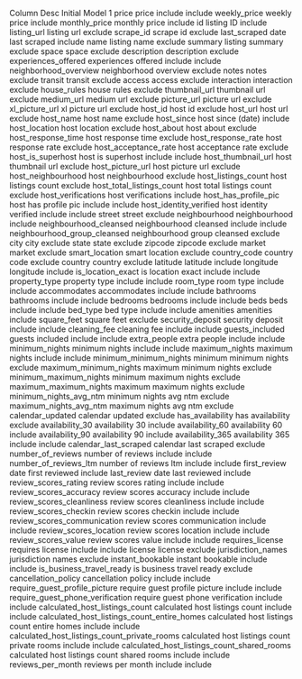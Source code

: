 
Column	Desc	Initial	Model 1
price	price	include	include
weekly_price	weekly price	include	
monthly_price	monthly price	include	
id	listing ID	include	
listing_url	listing url	exclude	
scrape_id	scrape id	exclude	
last_scraped	date last scraped	include	
name	listing name	exclude	
summary	listing summary	exclude	
space	space	exclude	
description	description	exclude	
experiences_offered	experiences offered	include	include
neighborhood_overview	neighborhood overview	exclude	
notes	notes	exclude	
transit	transit	exclude	
access	access	exclude	
interaction	interaction	exclude	
house_rules	house rules	exclude	
thumbnail_url	thumbnail url	exclude	
medium_url	medium url	exclude	
picture_url	picture url	exclude	
xl_picture_url	xl picture url	exclude	
host_id	host id	exclude	
host_url	host url	exclude	
host_name	host name	exclude	
host_since	host since (date)	include	
host_location	host location	exclude	
host_about	host about	exclude	
host_response_time	host response time	exclude	
host_response_rate	host response rate	exclude	
host_acceptance_rate	host acceptance rate	exclude	
host_is_superhost	host is superhost	include	include
host_thumbnail_url	host thumbnail url	exclude	
host_picture_url	host picture url	exclude	
host_neighbourhood	host neighbourhood	exclude	
host_listings_count	host listings count	exclude	
host_total_listings_count	host total listings count	exclude	
host_verifications	host verifications	include	
host_has_profile_pic	host has profile pic	include	include
host_identity_verified	host identity verified	include	include
street	street	exclude	
neighbourhood	neighbourhood	include	
neighbourhood_cleansed	neighbourhood cleansed	include	include
neighbourhood_group_cleansed	neighbourhood group cleansed	exclude	
city	city	exclude	
state	state	exclude	
zipcode	zipcode	exclude	
market	market	exclude	
smart_location	smart location	exclude	
country_code	country code	exclude	
country	country	exclude	
latitude	latitude	include	
longitude	longitude	include	
is_location_exact	is location exact	include	include
property_type	property type	include	include
room_type	room type	include	include
accommodates	accommodates	include	include
bathrooms	bathrooms	include	include
bedrooms	bedrooms	include	include
beds	beds	include	include
bed_type	bed type	include	include
amenities	amenities	include	
square_feet	square feet	exclude	
security_deposit	security deposit	include	include
cleaning_fee	cleaning fee	include	include
guests_included	guests included	include	include
extra_people	extra people	include	include
minimum_nights	minimum nights	include	include
maximum_nights	maximum nights	include	include
minimum_minimum_nights	minimum minimum nights	exclude	
maximum_minimum_nights	maximum minimum nights	exclude	
minimum_maximum_nights	minimum maximum nights	exclude	
maximum_maximum_nights	maximum maximum nights	exclude	
minimum_nights_avg_ntm	minimum nights avg ntm	exclude	
maximum_nights_avg_ntm	maximum nights avg ntm	exclude	
calendar_updated	calendar updated	exclude	
has_availability	has availability	exclude	
availability_30	availability 30	include	
availability_60	availability 60	include	
availability_90	availability 90	include	
availability_365	availability 365	include	include
calendar_last_scraped	calendar last scraped	exclude	
number_of_reviews	number of reviews	include	include
number_of_reviews_ltm	number of reviews ltm	include	include
first_review	date first reviewed	include	
last_review	date last reviewed	include	
review_scores_rating	review scores rating	include	include
review_scores_accuracy	review scores accuracy	include	include
review_scores_cleanliness	review scores cleanliness	include	include
review_scores_checkin	review scores checkin	include	include
review_scores_communication	review scores communication	include	include
review_scores_location	review scores location	include	include
review_scores_value	review scores value	include	include
requires_license	requires license	include	include
license	license	exclude	
jurisdiction_names	jurisdiction names	exclude	
instant_bookable	instant bookable	include	include
is_business_travel_ready	is business travel ready	exclude	
cancellation_policy	cancellation policy	include	include
require_guest_profile_picture	require guest profile picture	include	include
require_guest_phone_verification	require guest phone verification	include	include
calculated_host_listings_count	calculated host listings count	include	include
calculated_host_listings_count_entire_homes	calculated host listings count entire homes	include	include
calculated_host_listings_count_private_rooms	calculated host listings count private rooms	include	include
calculated_host_listings_count_shared_rooms	calculated host listings count shared rooms	include	include
reviews_per_month	reviews per month	include	include